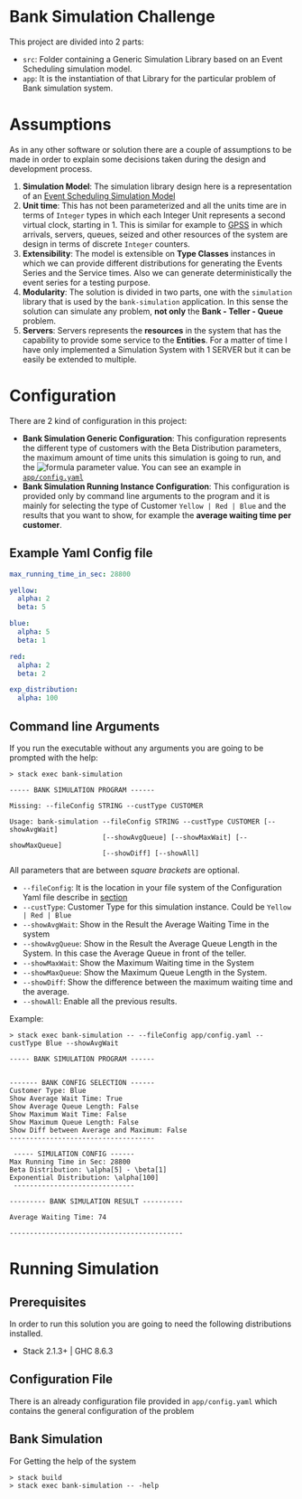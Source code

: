 # Bank Simulation Challenge
This project are divided into 2 parts:

- `src`: Folder containing a Generic Simulation Library based on an Event Scheduling simulation model.
- `app`: It is the instantiation of that Library for the particular problem of Bank simulation system.

# Assumptions
As in any other software or solution there are a couple of assumptions to be made in order to explain some decisions taken during the design and development process.

1. **Simulation Model**: The simulation library design here is a representation of an [Event Scheduling Simulation Model](https://en.wikipedia.org/wiki/Discrete-event_simulation)
2. **Unit time**: This has not been parameterized and all the units time are in terms of `Integer` types in which each Integer Unit represents a second virtual clock, starting in 1. This is similar for example to [GPSS](https://en.wikipedia.org/wiki/GPSS) in which arrivals, servers, queues, seized and other resources of the system are design in terms of discrete `Integer` counters.
3. **Extensibility**: The model is extensible on **Type Classes** instances in which we can provide different distributions for generating the Events Series and the Service times. Also we can generate deterministically the event series for a testing purpose.
4. **Modularity**: The solution is divided in two parts, one with the `simulation` library that is used by the `bank-simulation` application. In this sense the solution can simulate any problem, **not only** the **Bank - Teller - Queue** problem.
5. **Servers**: Servers represents the **resources** in the system that has the capability to provide some service to the **Entities**. For a matter of time I have only implemented a Simulation System with 1 SERVER but it can be easily be extended to multiple.

# Configuration

There are 2 kind of configuration in this project:

- **Bank Simulation Generic Configuration**: This configuration represents the different type of customers with the Beta Distribution parameters, the maximum amount of time units this simulation is going to run, and the ![formula](https://render.githubusercontent.com/render/math?math=\alpha) parameter value. You can see an example in [`app/config.yaml`](./app/config.yaml)
- **Bank Simulation Running Instance Configuration**: This configuration is provided only by command line arguments to the program and it is mainly for selecting the type of Customer `Yellow | Red | Blue` and the results that you want to show, for example the **average waiting time per customer**.

## Example Yaml Config file

```yaml
max_running_time_in_sec: 28800

yellow:
  alpha: 2
  beta: 5

blue:
  alpha: 5
  beta: 1

red:
  alpha: 2
  beta: 2

exp_distribution:
  alpha: 100
```

## Command line Arguments

If you run the executable without any arguments you are going to be prompted with the help:

```shell
> stack exec bank-simulation

----- BANK SIMULATION PROGRAM ------

Missing: --fileConfig STRING --custType CUSTOMER

Usage: bank-simulation --fileConfig STRING --custType CUSTOMER [--showAvgWait]
                       [--showAvgQueue] [--showMaxWait] [--showMaxQueue]
                       [--showDiff] [--showAll]
```

All parameters that are between *square brackets* are optional.

- `--fileConfig`: It is the location in your file system of the Configuration Yaml file describe in [section](#command-line-arguments)
- `--custType`: Customer Type for this simulation instance. Could be `Yellow | Red | Blue`
- `--showAvgWait`: Show in the Result the Average Waiting Time in the system
- `--showAvgQueue`: Show in the Result the Average Queue Length in the System. In this case the Average Queue in front of the teller.
- `--showMaxWait`: Show the Maximum Waiting time in the System
- `--showMaxQueue`: Show the Maximum Queue Length in the System.
- `--showDiff`: Show the difference between the maximum waiting time and the average.
- `--showAll`: Enable all the previous results.


Example:

```shell
> stack exec bank-simulation -- --fileConfig app/config.yaml --custType Blue --showAvgWait

----- BANK SIMULATION PROGRAM ------


------- BANK CONFIG SELECTION ------
Customer Type: Blue
Show Average Wait Time: True
Show Average Queue Length: False
Show Maximum Wait Time: False
Show Maximum Queue Length: False
Show Diff between Average and Maximum: False
------------------------------------

 ----- SIMULATION CONFIG ------
Max Running Time in Sec: 28800
Beta Distribution: \alpha[5] - \beta[1]
Exponential Distribution: \alpha[100]
 ------------------------------

--------- BANK SIMULATION RESULT ----------

Average Waiting Time: 74

-------------------------------------------
```

# Running Simulation

## Prerequisites

In order to run this solution you are going to need the following distributions installed.

- Stack 2.1.3+ | GHC 8.6.3

## Configuration File

There is an already configuration file provided in `app/config.yaml` which contains the general configuration of the problem

## Bank Simulation

For Getting the help of the system

```shell
> stack build
> stack exec bank-simulation -- -help
```

